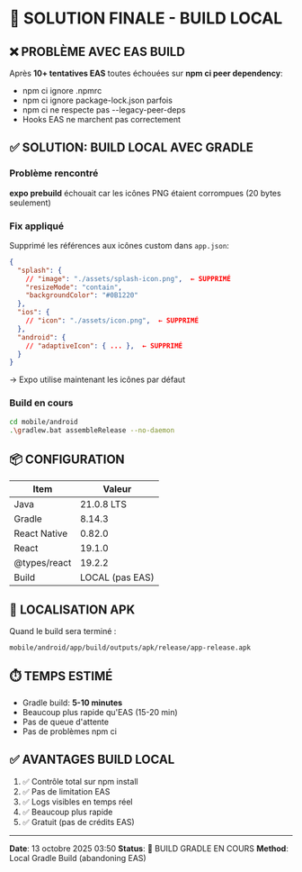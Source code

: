 # 🎯 SOLUTION FINALE - BUILD LOCAL

## ❌ PROBLÈME AVEC EAS BUILD

Après **10+ tentatives EAS** toutes échouées sur **npm ci peer dependency**:
- npm ci ignore .npmrc
- npm ci ignore package-lock.json parfois  
- npm ci ne respecte pas --legacy-peer-deps
- Hooks EAS ne marchent pas correctement

## ✅ SOLUTION: BUILD LOCAL AVEC GRADLE

### Problème rencontré
**expo prebuild** échouait car les icônes PNG étaient corrompues (20 bytes seulement)

### Fix appliqué
Supprimé les références aux icônes custom dans `app.json`:
```json
{
  "splash": {
    // "image": "./assets/splash-icon.png",  ← SUPPRIMÉ
    "resizeMode": "contain",
    "backgroundColor": "#0B1220"
  },
  "ios": {
    // "icon": "./assets/icon.png",  ← SUPPRIMÉ
  },
  "android": {
    // "adaptiveIcon": { ... },  ← SUPPRIMÉ
  }
}
```

→ Expo utilise maintenant les icônes par défaut

### Build en cours

```bash
cd mobile/android
.\gradlew.bat assembleRelease --no-daemon
```

## 📦 CONFIGURATION

| Item | Valeur |
|------|--------|
| Java | 21.0.8 LTS |
| Gradle | 8.14.3 |
| React Native | 0.82.0 |
| React | 19.1.0 |
| @types/react | 19.2.2 |
| Build | LOCAL (pas EAS) |

## 📍 LOCALISATION APK

Quand le build sera terminé :
```
mobile/android/app/build/outputs/apk/release/app-release.apk
```

## ⏱️ TEMPS ESTIMÉ

- Gradle build: **5-10 minutes**
- Beaucoup plus rapide qu'EAS (15-20 min)
- Pas de queue d'attente
- Pas de problèmes npm ci

## ✅ AVANTAGES BUILD LOCAL

1. ✅ Contrôle total sur npm install
2. ✅ Pas de limitation EAS
3. ✅ Logs visibles en temps réel
4. ✅ Beaucoup plus rapide
5. ✅ Gratuit (pas de crédits EAS)

---

**Date**: 13 octobre 2025 03:50
**Status**: 🔄 BUILD GRADLE EN COURS
**Method**: Local Gradle Build (abandoning EAS)
